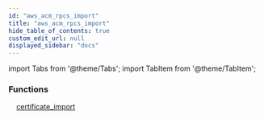 ```yaml
---
id: "aws_acm_rpcs_import"
title: "aws_acm_rpcs_import"
hide_table_of_contents: true
custom_edit_url: null
displayed_sidebar: "docs"
---
```


import Tabs from '@theme/Tabs';
import TabItem from '@theme/TabItem';

<Tabs>
  <TabItem value="Components" label="Components" default>

### Functions
    [certificate_import](../../aws/tables/aws_acm_rpcs_import.CertificateImportRpc)

</TabItem>
  <TabItem value="Code examples" label="Code examples">

</TabItem>
</Tabs>
